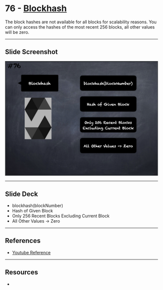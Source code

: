 # 76 - [Blockhash](Blockhash.md)
The block hashes are not available for all blocks for scalability reasons. You can only access the hashes of the most recent 256 blocks, all other values will be zero.
___
## Slide Screenshot
![076.png](../images/solidity101/076.png)
___
## Slide Deck
- blockhash(blockNumber)
- Hash of Given Block
- Only 256 Recent Blocks Excluding Current Block
- All Other Values -> Zero
___
## References
- [Youtube Reference](https://youtu.be/WgU7KKKomMk?t=1338)

___
## Resources
- 
